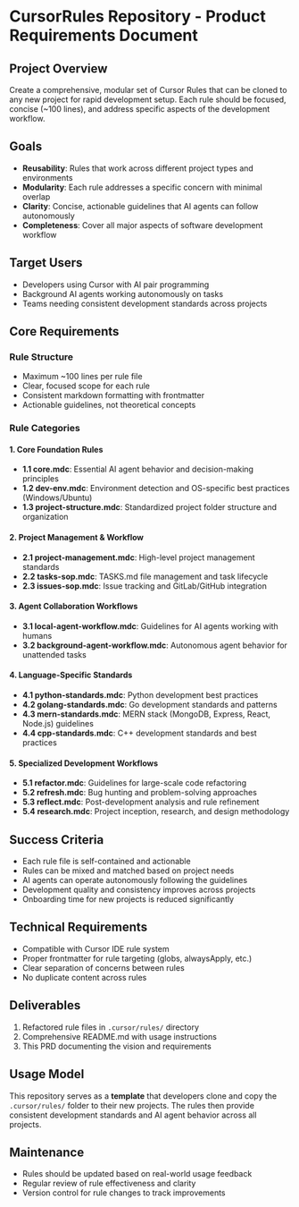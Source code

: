 # CursorRules Repository - Product Requirements Document

## Project Overview
Create a comprehensive, modular set of Cursor Rules that can be cloned to any new project for rapid development setup. Each rule should be focused, concise (~100 lines), and address specific aspects of the development workflow.

## Goals
- **Reusability**: Rules that work across different project types and environments
- **Modularity**: Each rule addresses a specific concern with minimal overlap
- **Clarity**: Concise, actionable guidelines that AI agents can follow autonomously
- **Completeness**: Cover all major aspects of software development workflow

## Target Users
- Developers using Cursor with AI pair programming
- Background AI agents working autonomously on tasks
- Teams needing consistent development standards across projects

## Core Requirements

### Rule Structure
- Maximum ~100 lines per rule file
- Clear, focused scope for each rule
- Consistent markdown formatting with frontmatter
- Actionable guidelines, not theoretical concepts

### Rule Categories

#### 1. Core Foundation Rules
- **1.1 core.mdc**: Essential AI agent behavior and decision-making principles
- **1.2 dev-env.mdc**: Environment detection and OS-specific best practices (Windows/Ubuntu)
- **1.3 project-structure.mdc**: Standardized project folder structure and organization

#### 2. Project Management & Workflow
- **2.1 project-management.mdc**: High-level project management standards
- **2.2 tasks-sop.mdc**: TASKS.md file management and task lifecycle
- **2.3 issues-sop.mdc**: Issue tracking and GitLab/GitHub integration

#### 3. Agent Collaboration Workflows
- **3.1 local-agent-workflow.mdc**: Guidelines for AI agents working with humans
- **3.2 background-agent-workflow.mdc**: Autonomous agent behavior for unattended tasks

#### 4. Language-Specific Standards
- **4.1 python-standards.mdc**: Python development best practices
- **4.2 golang-standards.mdc**: Go development standards and patterns
- **4.3 mern-standards.mdc**: MERN stack (MongoDB, Express, React, Node.js) guidelines
- **4.4 cpp-standards.mdc**: C++ development standards and best practices

#### 5. Specialized Development Workflows
- **5.1 refactor.mdc**: Guidelines for large-scale code refactoring
- **5.2 refresh.mdc**: Bug hunting and problem-solving approaches
- **5.3 reflect.mdc**: Post-development analysis and rule refinement
- **5.4 research.mdc**: Project inception, research, and design methodology

## Success Criteria
- Each rule file is self-contained and actionable
- Rules can be mixed and matched based on project needs
- AI agents can operate autonomously following the guidelines
- Development quality and consistency improves across projects
- Onboarding time for new projects is reduced significantly

## Technical Requirements
- Compatible with Cursor IDE rule system
- Proper frontmatter for rule targeting (globs, alwaysApply, etc.)
- Clear separation of concerns between rules
- No duplicate content across rules

## Deliverables
1. Refactored rule files in `.cursor/rules/` directory
2. Comprehensive README.md with usage instructions
3. This PRD documenting the vision and requirements

## Usage Model
This repository serves as a **template** that developers clone and copy the `.cursor/rules/` folder to their new projects. The rules then provide consistent development standards and AI agent behavior across all projects.

## Maintenance
- Rules should be updated based on real-world usage feedback
- Regular review of rule effectiveness and clarity
- Version control for rule changes to track improvements
